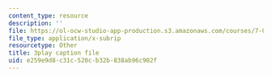 ```yaml
---
content_type: resource
description: ''
file: https://ol-ocw-studio-app-production.s3.amazonaws.com/courses/7-016-introductory-biology-fall-2018/e259e9d8c31c520cb32b838ab96c902f_7xJPSuSVmSk.vtt
file_type: application/x-subrip
resourcetype: Other
title: 3play caption file
uid: e259e9d8-c31c-520c-b32b-838ab96c902f
---
```

